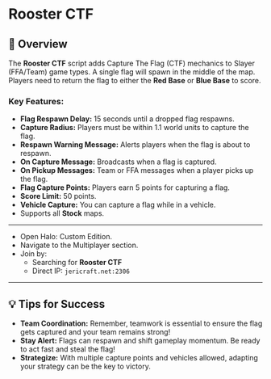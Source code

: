 # Rooster CTF

## 📝 Overview

The **Rooster CTF** script adds Capture The Flag (CTF) mechanics to Slayer (FFA/Team) game types. A single flag will
spawn in the middle of the map. Players need to return the flag to either the **Red Base** or **Blue Base** to score.

### Key Features:

- **Flag Respawn Delay:** 15 seconds until a dropped flag respawns.
- **Capture Radius:** Players must be within 1.1 world units to capture the flag.
- **Respawn Warning Message:** Alerts players when the flag is about to respawn.
- **On Capture Message:** Broadcasts when a flag is captured.
- **On Pickup Messages:** Team or FFA messages when a player picks up the flag.
- **Flag Capture Points:** Players earn 5 points for capturing a flag.
- **Score Limit:** 50 points.
- **Vehicle Capture:** You can capture a flag while in a vehicle.
- Supports all **Stock** maps.

---

* Open Halo: Custom Edition.
* Navigate to the Multiplayer section.
* Join by:
    * Searching for **Rooster CTF**
    * Direct IP: `jericraft.net:2306`

---

## 💡 Tips for Success

- **Team Coordination:** Remember, teamwork is essential to ensure the flag gets captured and your team remains strong!
- **Stay Alert:** Flags can respawn and shift gameplay momentum. Be ready to act fast and steal the flag!
- **Strategize:** With multiple capture points and vehicles allowed, adapting your strategy can be the key to victory.
